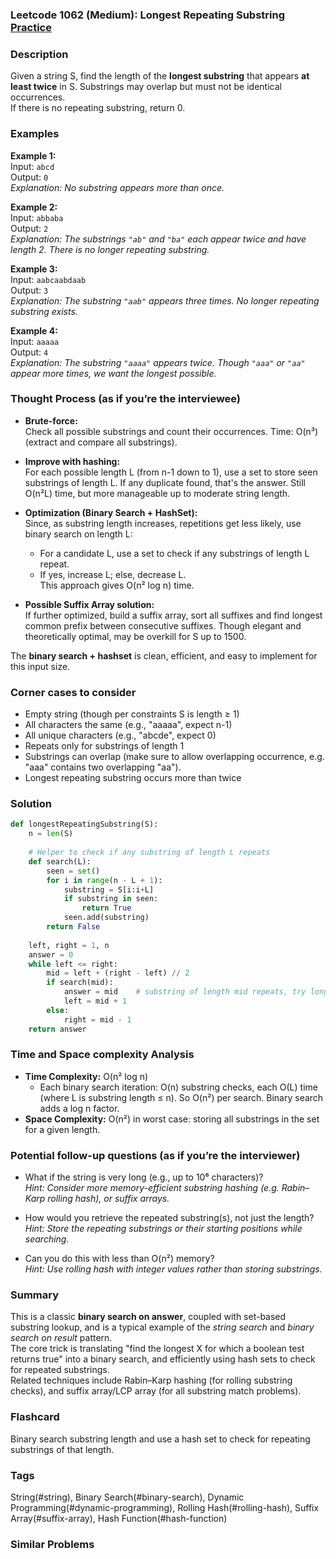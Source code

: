 ### Leetcode 1062 (Medium): Longest Repeating Substring [Practice](https://leetcode.com/problems/longest-repeating-substring)

### Description  
Given a string S, find the length of the **longest substring** that appears **at least twice** in S. Substrings may overlap but must not be identical occurrences.  
If there is no repeating substring, return 0.

### Examples  

**Example 1:**  
Input: `abcd`  
Output: `0`  
*Explanation: No substring appears more than once.*

**Example 2:**  
Input: `abbaba`  
Output: `2`  
*Explanation: The substrings `"ab"` and `"ba"` each appear twice and have length 2. There is no longer repeating substring.*

**Example 3:**  
Input: `aabcaabdaab`  
Output: `3`  
*Explanation: The substring `"aab"` appears three times. No longer repeating substring exists.*

**Example 4:**  
Input: `aaaaa`  
Output: `4`  
*Explanation: The substring `"aaaa"` appears twice. Though `"aaa"` or `"aa"` appear more times, we want the longest possible.*

### Thought Process (as if you’re the interviewee)  
- **Brute-force:**  
  Check all possible substrings and count their occurrences. Time: O(n³) (extract and compare all substrings).

- **Improve with hashing:**  
  For each possible length L (from n-1 down to 1), use a set to store seen substrings of length L. If any duplicate found, that's the answer. Still O(n²L) time, but more manageable up to moderate string length.

- **Optimization (Binary Search + HashSet):**  
  Since, as substring length increases, repetitions get less likely, use binary search on length L:
    - For a candidate L, use a set to check if any substrings of length L repeat.
    - If yes, increase L; else, decrease L.  
  This approach gives O(n² log n) time.

- **Possible Suffix Array solution:**  
  If further optimized, build a suffix array, sort all suffixes and find longest common prefix between consecutive suffixes. Though elegant and theoretically optimal, may be overkill for S up to 1500.

The **binary search + hashset** is clean, efficient, and easy to implement for this input size.

### Corner cases to consider  
- Empty string (though per constraints S is length ≥ 1)
- All characters the same (e.g., "aaaaa", expect n-1)
- All unique characters (e.g., "abcde", expect 0)
- Repeats only for substrings of length 1
- Substrings can overlap (make sure to allow overlapping occurrence, e.g. "aaa" contains two overlapping "aa").
- Longest repeating substring occurs more than twice

### Solution

```python
def longestRepeatingSubstring(S):
    n = len(S)
    
    # Helper to check if any substring of length L repeats
    def search(L):
        seen = set()
        for i in range(n - L + 1):
            substring = S[i:i+L]
            if substring in seen:
                return True
            seen.add(substring)
        return False
    
    left, right = 1, n
    answer = 0
    while left <= right:
        mid = left + (right - left) // 2
        if search(mid):
            answer = mid    # substring of length mid repeats, try longer
            left = mid + 1
        else:
            right = mid - 1
    return answer
```

### Time and Space complexity Analysis  

- **Time Complexity:** O(n² log n)  
  - Each binary search iteration: O(n) substring checks, each O(L) time (where L is substring length ≤ n). So O(n²) per search. Binary search adds a log n factor.
- **Space Complexity:** O(n²) in worst case: storing all substrings in the set for a given length.

### Potential follow-up questions (as if you’re the interviewer)  

- What if the string is very long (e.g., up to 10⁶ characters)?  
  *Hint: Consider more memory-efficient substring hashing (e.g. Rabin–Karp rolling hash), or suffix arrays.*

- How would you retrieve the repeated substring(s), not just the length?  
  *Hint: Store the repeating substrings or their starting positions while searching.*

- Can you do this with less than O(n²) memory?  
  *Hint: Use rolling hash with integer values rather than storing substrings.*

### Summary
This is a classic **binary search on answer**, coupled with set-based substring lookup, and is a typical example of the *string search* and *binary search on result* pattern.  
The core trick is translating "find the longest X for which a boolean test returns true" into a binary search, and efficiently using hash sets to check for repeated substrings.  
Related techniques include Rabin–Karp hashing (for rolling substring checks), and suffix array/LCP array (for all substring match problems).


### Flashcard
Binary search substring length and use a hash set to check for repeating substrings of that length.

### Tags
String(#string), Binary Search(#binary-search), Dynamic Programming(#dynamic-programming), Rolling Hash(#rolling-hash), Suffix Array(#suffix-array), Hash Function(#hash-function)

### Similar Problems
